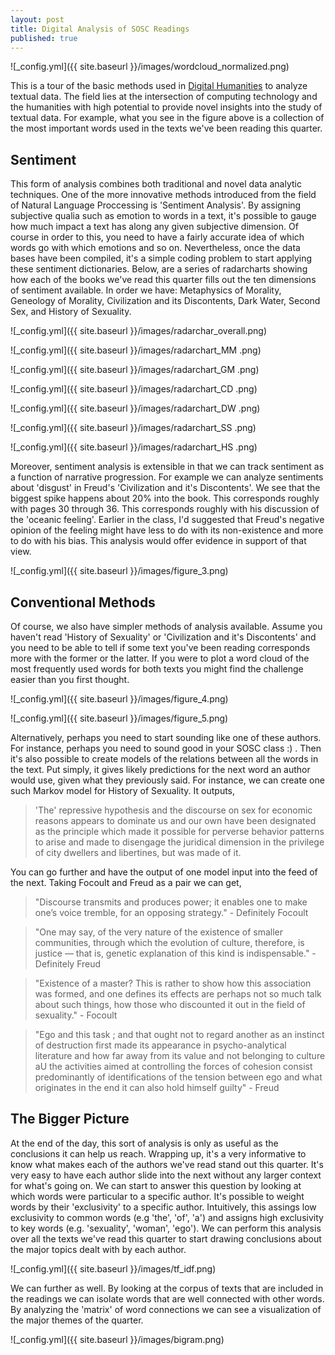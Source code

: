 ```yaml
---
layout: post
title: Digital Analysis of SOSC Readings
published: true
---
```


![_config.yml]({{ site.baseurl }}/images/wordcloud_normalized.png)

This is a tour of the basic methods used in [Digital Humanities](https://en.wikipedia.org/wiki/Digital_humanities) to analyze textual data. The field lies at the intersection of computing technology and the humanities with high potential to provide novel insights into the study of textual data. For example, what you see in the figure above is a collection of the most important words used in the texts we've been reading this quarter.
    
## Sentiment

This form of analysis combines both traditional and novel data analytic techniques. One of the more innovative methods introduced from the field of Natural Language Proccessing is 'Sentiment Analysis'. By assigning subjective qualia such as emotion to words in a text, it's possible to gauge how much impact a text has along any given subjective dimension. Of course in order to this, you need to have a fairly accurate idea of which words go with which emotions and so on. Nevertheless, once the data bases have been compiled, it's a simple coding problem to start applying these sentiment dictionaries. Below, are a series of radarcharts showing how each of the books we've read this quarter fills out the ten dimensions of sentiment available. In order we have: Metaphysics of Morality, Geneology of Morality, Civilization and its Discontents, Dark Water, Second Sex, and History of Sexuality.

![_config.yml]({{ site.baseurl }}/images/radarchar_overall.png)

![_config.yml]({{ site.baseurl }}/images/radarchart_MM .png)

![_config.yml]({{ site.baseurl }}/images/radarchart_GM .png)

![_config.yml]({{ site.baseurl }}/images/radarchart_CD .png)

![_config.yml]({{ site.baseurl }}/images/radarchart_DW .png)

![_config.yml]({{ site.baseurl }}/images/radarchart_SS .png)

![_config.yml]({{ site.baseurl }}/images/radarchart_HS .png)

Moreover, sentiment analysis is extensible in that we can track sentiment as a function of narrative progression. For example we can analyze sentiments about 'disgust' in Freud's 'Civilization and it's Discontents'. We see that the biggest spike happens about 20% into the book. This corresponds roughly with pages 30 through 36. This corresponds roughly with his discussion of the 'oceanic feeling'. Earlier in the class, I'd suggested that Freud's negative opinion of the feeling might have less to do with its non-existence and more to do with his bias. This analysis would offer evidence in support of that view.

![_config.yml]({{ site.baseurl }}/images/figure_3.png)

## Conventional Methods

Of course, we also have simpler methods of analysis available. Assume you haven't read 'History of Sexuality' or 'Civilization and it's Discontents' and you need to be able to tell if some text you've been reading corresponds more with the former or the latter. If you were to plot a word cloud of the most frequently used words for both texts you might find the challenge easier than you first thought.

![_config.yml]({{ site.baseurl }}/images/figure_4.png)

![_config.yml]({{ site.baseurl }}/images/figure_5.png)
 
Alternatively, perhaps you need to start sounding like one of these authors. For instance, perhaps you need to sound good in your SOSC class :) . Then it's also possible to create models of the relations between all the words in the text. Put simply, it gives likely predictions for the next word an author would use, given what they previously said. For instance, we can create one such Markov model for History of Sexuality. It outputs,

> 'The' repressive hypothesis and the discourse on sex for economic reasons appears to dominate us and our own have been designated as the principle which made it possible for perverse behavior patterns to arise and made to disengage the juridical dimension in the privilege of city dwellers and libertines, but was made of it.

You can go further and have the output of one model input into the feed of the next. Taking Focoult and Freud as a pair we can get,

>"Discourse transmits and produces power; it enables one to make one’s voice tremble, for an opposing strategy." - Definitely Focoult

> "One may say, of the very nature of the existence of smaller communities, through which the evolution of culture, therefore, is justice — that is, genetic explanation of this kind is indispensable." - Definitely Freud

> "Existence of a master? This is rather to show how this association was formed, and one defines its effects are perhaps not so much talk about such things, how those who discounted it out in the field of sexuality." - Focoult

> "Ego and this task ; and that ought not to regard another as an instinct of destruction first made its appearance in psycho-analytical literature and how far away from its value and not belonging to culture aU the activities aimed at controlling the forces of cohesion consist predominantly of identifications of the tension between ego and what originates in the end it can also hold himself guilty" - Freud

## The Bigger Picture

At the end of the day, this sort of analysis is only as useful as the conclusions it can help us reach. Wrapping up, it's a very informative to know what makes each of the authors we've read stand out this quarter. It's very easy to have each author slide into the next without any larger context for what's going on. We can start to answer this question by looking at which words were particular to a specific author. It's possible to weight words by their 'exclusivity' to a specific author. Intuitively, this assings low exclusivity to common words (e.g 'the', 'of', 'a') and assigns high exclusivity to key words (e.g. 'sexuality', 'woman', 'ego'). We can perform this analysis over all the texts we've read this quarter to start drawing conclusions about the major topics dealt with by each author.

![_config.yml]({{ site.baseurl }}/images/tf_idf.png)

We can further as well. By looking at the corpus of texts that are included in the readings we can isolate words that are well connected with other words. By analyzing the 'matrix' of word connections we can see a visualization of the major themes of the quarter.

![_config.yml]({{ site.baseurl }}/images/bigram.png)
